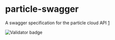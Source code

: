 # particle-swagger
A swagger specification for the particle cloud API
[1]

![Validator badge](http://online.swagger.io/validator?url=[1] "Valid?")

[1]: swagger.json?raw=true
